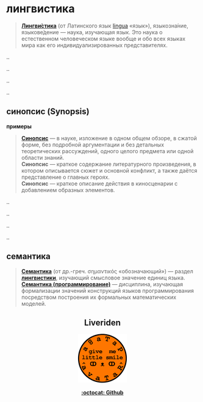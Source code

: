 # **лингвистика**

> **[Лингви́стика](https://ru.wikipedia.org/wiki/%D0%9B%D0%B8%D0%BD%D0%B3%D0%B2%D0%B8%D1%81%D1%82%D0%B8%D0%BA%D0%B0)** (от Латинского язык [lingua](https://ru.wiktionary.org/wiki/lingua#Латинский "wikt:lingua") «язык»), языкозна́ние, языкове́дение — наука, изучающая язык. Это наука о естественном человеческом языке вообще и обо всех языках мира как его индивидуализированных представителях.

..

..

..

..

## **синопсис (Synopsis)**

**примеры**

> **[Синопсис](https://ru.wikipedia.org/wiki/%D0%A1%D0%B8%D0%BD%D0%BE%D0%BF%D1%81%D0%B8%D1%81 "Синопсис")** — в науке, изложение в одном общем обзоре, в сжатой форме, без подробной аргументации и без детальных теоретических рассуждений, одного целого предмета или одной области знаний.  
> **Синопсис** — краткое содержание литературного произведения, в котором описывается сюжет и основной конфликт, а также даётся представление о главных героях.  
> **Синопсис** — краткое описание действия в киносценарии с добавлением образных элементов.

..

..

..

..

## **семантика**

> **[Семантика](https://ru.wikipedia.org/wiki/%D0%A1%D0%B5%D0%BC%D0%B0%D0%BD%D1%82%D0%B8%D0%BA%D0%B0 "Семантика")** (от др.-греч. σημαντικός «обозначающий») — раздел **[лингвистики](https://ru.wikipedia.org/wiki/%D0%9B%D0%B8%D0%BD%D0%B3%D0%B2%D0%B8%D1%81%D1%82%D0%B8%D0%BA%D0%B0 "Лингвистика")**, изучающий смысловое значение единиц языка.
> **[Семантика (программирование)](<https://ru.wikipedia.org/wiki/%D0%A1%D0%B5%D0%BC%D0%B0%D0%BD%D1%82%D0%B8%D0%BA%D0%B0_(%D0%BF%D1%80%D0%BE%D0%B3%D1%80%D0%B0%D0%BC%D0%BC%D0%B8%D1%80%D0%BE%D0%B2%D0%B0%D0%BD%D0%B8%D0%B5)> "Семантика (программирование)")** — дисциплина, изучающая формализации значений конструкций языков программирования посредством построения их формальных математических моделей.

<div align="center">
<h2>Liveriden</h2>
<a href="https://github.com/liveriden" title="Liveriden">
<img alt="Liveriden logo - (Если Вы видите этот текст, это значит ссылка неработающая, если у Вас есть свободная минутка :) сообщите об этом  на электронную почту вставив ссылку страницы в письмо или опишите ситуацию.) (If You see this text, it means the link is broken, if You have a free minute :) let know by e-mail by inserting the page link in the letter or describe the situation.)" height="128" src="https://github.com/liveriden/lidev/raw/main/github-assets/image/smile-browser-image.png" width="128" />
</a>
</div>
<div align="center">

**[:octocat: Github](https://github.com/)**

</div>
<!-- liveridenʳ࿕☦ 2023-06-07 -->